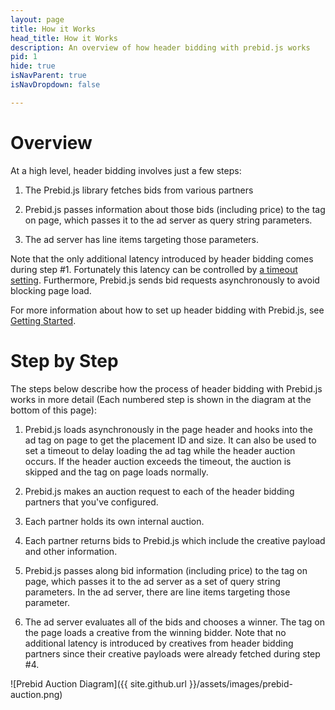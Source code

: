 ```yaml
---
layout: page
title: How it Works
head_title: How it Works
description: An overview of how header bidding with prebid.js works
pid: 1
hide: true
isNavParent: true
isNavDropdown: false

---
```


<div class="bs-docs-section" markdown="1">

# Overview

At a high level, header bidding involves just a few steps:

1. The Prebid.js library fetches bids from various partners

2. Prebid.js passes information about those bids (including price) to
   the tag on page, which passes it to the ad server as query string
   parameters.

3. The ad server has line items targeting those parameters.

Note that the only additional latency introduced by header bidding
comes during step #1.  Fortunately this latency can be controlled by
[a timeout setting]({{site.github.url}}/publisher-api.html#ad-server-timeout).
Furthermore, Prebid.js sends bid requests asynchronously to avoid
blocking page load.

For more information about how to set up header bidding with
Prebid.js, see
[Getting Started]({{site.github.url}}/getting-started.html).

</div>

<div class="bs-docs-section" markdown="1">

# Step by Step

The steps below describe how the process of header bidding with
Prebid.js works in more detail (Each numbered step is shown in the
diagram at the bottom of this page):

1. Prebid.js loads asynchronously in the page header and hooks into
   the ad tag on page to get the placement ID and size.  It can also
   be used to set a timeout to delay loading the ad tag while the
   header auction occurs. If the header auction exceeds the timeout,
   the auction is skipped and the tag on page loads normally.

2. Prebid.js makes an auction request to each of the header bidding
   partners that you've configured.

3. Each partner holds its own internal auction.

4. Each partner returns bids to Prebid.js which include the creative
   payload and other information.

5. Prebid.js passes along bid information (including price) to the tag
   on page, which passes it to the ad server as a set of query string
   parameters. In the ad server, there are line items targeting those
   parameter.

6. The ad server evaluates all of the bids and chooses a winner.  The
   tag on the page loads a creative from the winning bidder.  Note
   that no additional latency is introduced by creatives from header
   bidding partners since their creative payloads were already fetched
   during step #4.

</div>

![Prebid Auction Diagram]({{ site.github.url }}/assets/images/prebid-auction.png)
